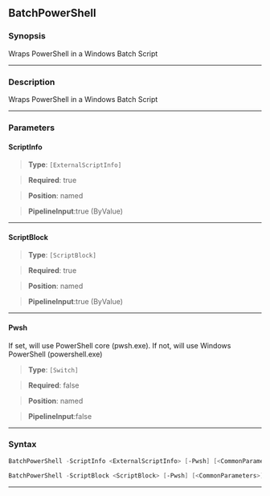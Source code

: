 
BatchPowerShell
---------------
### Synopsis
Wraps PowerShell in a Windows Batch Script

---
### Description

Wraps PowerShell in a Windows Batch Script

---
### Parameters
#### **ScriptInfo**

> **Type**: ```[ExternalScriptInfo]```

> **Required**: true

> **Position**: named

> **PipelineInput**:true (ByValue)



---
#### **ScriptBlock**

> **Type**: ```[ScriptBlock]```

> **Required**: true

> **Position**: named

> **PipelineInput**:true (ByValue)



---
#### **Pwsh**

If set, will use PowerShell core (pwsh.exe).  If not, will use Windows PowerShell (powershell.exe)



> **Type**: ```[Switch]```

> **Required**: false

> **Position**: named

> **PipelineInput**:false



---
### Syntax
```PowerShell
BatchPowerShell -ScriptInfo <ExternalScriptInfo> [-Pwsh] [<CommonParameters>]
```
```PowerShell
BatchPowerShell -ScriptBlock <ScriptBlock> [-Pwsh] [<CommonParameters>]
```
---



